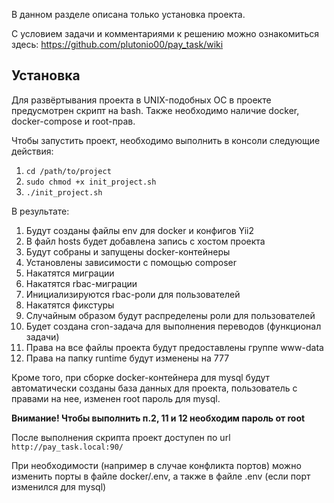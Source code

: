 В данном разделе описана только установка проекта.

С условием задачи и комментариями к решению можно ознакомиться здесь: https://github.com/plutonio00/pay_task/wiki

## Установка

Для развёртывания проекта в UNIX-подобных ОС в проекте предусмотрен скрипт на bash. Также необходимо наличие docker, docker-compose и root-прав.

Чтобы запустить проект, необходимо выполнить в консоли следующие действия:

1. `cd /path/to/project`
2. `sudo chmod +x init_project.sh`
3. `./init_project.sh`

В результате: 
1. Будут созданы файлы env для docker и конфигов Yii2
2. В файл hosts будет добавлена запись с хостом проекта
3. Будут собраны и запущены docker-контейнеры
4. Установлены зависимости с помощью composer
5. Накатятся миграции
6. Накатятся rbac-миграции
7. Инициализируются rbac-роли для пользователей
8. Накатятся фикстуры
9. Случайным образом будут распределены роли для пользователей
10. Будет создана cron-задача для выполнения переводов (функционал задачи)
11. Права на все файлы проекта будут предоставлены группе www-data
12. Права на папку runtime будут изменены на 777

Кроме того, при сборке docker-контейнера для mysql будут автоматически созданы база данных для проекта, пользователь с правами на нее, изменен root пароль для mysql.

**Внимание! Чтобы выполнить п.2, 11 и 12 необходим пароль от root**

После выполнения скрипта проект доступен по url `http://pay_task.local:90/`

При необходимости (например в случае конфликта портов) можно изменить порты в файле docker/.env, а также в файле .env (если порт изменился для mysql)